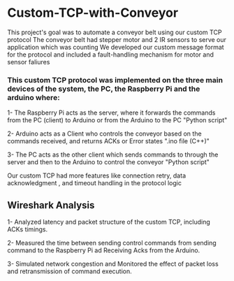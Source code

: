 # Custom-TCP-with-Conveyor
This project's goal was to automate a conveyor belt using our custom TCP protocol 
The conveyor belt had stepper motor and 2 IR sensors to serve our application which was counting
We developed our custom message format for the protocol and included a fault-handling mechanism for motor and sensor faliures

### This custom TCP protocol was implemented on the three main devices of the system, the PC, the Raspberry Pi and the arduino where:
  1- The Raspberry Pi acts as the server, where it forwards the commands from the PC (client) to Arduino or from the Arduino to the PC "Python script"
  
  2- Arduino acts as a Client who controls the conveyor based on the commands received, and returns ACKs or Error states ".ino file (C++)"
  
  3- The PC acts as the other client which sends commands to through the server and then to the Arduino to control the conveyor "Python script"

Our custom TCP had more features like connection retry, data acknowledgment , and timeout handling in the protocol logic

## Wireshark Analysis
 1- Analyzed latency and packet structure of the custom TCP, including ACKs timings.
 
 2- Measured the time between sending control commands from sending command to the Raspberry Pi ad Receiving Acks from the Arduino.
 
 3- Simulated network congestion and Monitored the effect of packet loss and retransmission of command execution.

